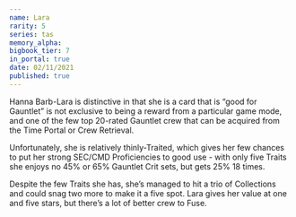 ```yaml
---
name: Lara
rarity: 5
series: tas
memory_alpha:
bigbook_tier: 7
in_portal: true
date: 02/11/2021
published: true
---
```


Hanna Barb-Lara is distinctive in that she is a card that is “good for Gauntlet” is not exclusive to being a reward from a particular game mode, and one of the few top 20-rated Gauntlet crew that can be acquired from the Time Portal or Crew Retrieval. 

Unfortunately, she is relatively thinly-Traited, which gives her few chances to put her strong SEC/CMD Proficiencies to good use - with only five Traits she enjoys no 45% or 65% Gauntlet Crit sets, but gets 25% 18 times. 

Despite the few Traits she has, she’s managed to hit a trio of Collections and could snag two more to make it a five spot. Lara gives her value at one and five stars, but there’s a lot of better crew to Fuse.

